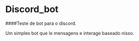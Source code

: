 # Discord_bot
####Teste de bot para o discord.

Um simples bot que le mensagens e interage baseado nisso.
